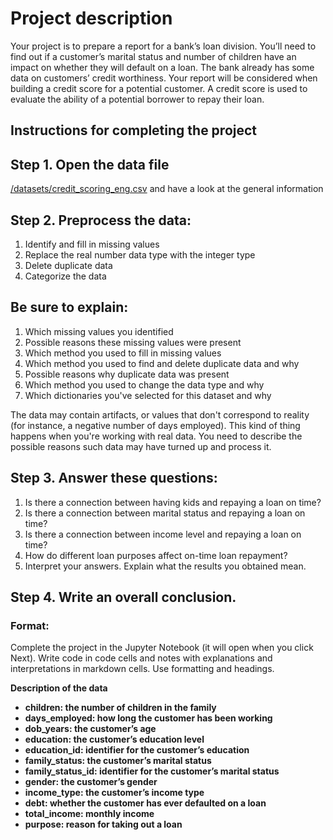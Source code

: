 <h1>Project description</h1>
Your project is to prepare a report for a bank’s loan division. You’ll need to find out if a customer’s marital status and number of children have an impact on whether they will default on a loan. 
The bank already has some data on customers’ credit worthiness.
Your report will be considered when building a credit score for a potential customer. A credit score is used to evaluate the ability of a potential borrower to repay their loan.<br>

<h2>Instructions for completing the project</h2>
<h2>Step 1. Open the data file</h2><a href="https://github.com/UltraXman2022/Data-Preprocessing/blob/main/credit_scoring_eng.csv">/datasets/credit_scoring_eng.csv</a> and have a look at the general information
<h2>Step 2. Preprocess the data:</h2>
<ol><li>Identify and fill in missing values</li>
<li>Replace the real number data type with the integer type</li>
<li>Delete duplicate data</li>
<li>Categorize the data</li></ol>
  
<h2>Be sure to explain:</h2>
<ol><li>Which missing values you identified</li>
<li>Possible reasons these missing values were present</li>
<li>Which method you used to fill in missing values</li>
<li>Which method you used to find and delete duplicate data and why</li>
<li>Possible reasons why duplicate data was present</li>
<li>Which method you used to change the data type and why</li>
<li>Which dictionaries you've selected for this dataset and why</li></ol>
  
The data may contain artifacts, or values that don't correspond to reality (for instance, a negative number of days employed). This kind of thing happens when you're working with real data. You need to describe the possible reasons such data may have turned up and process it.

<h2>Step 3. Answer these questions:</h2>
<ol><li>Is there a connection between having kids and repaying a loan on time?</li>
<li>Is there a connection between marital status and repaying a loan on time?</li>
<li>Is there a connection between income level and repaying a loan on time?</li>
<li>How do different loan purposes affect on-time loan repayment?</li>
<li>Interpret your answers. Explain what the results you obtained mean.</li></ol>
  
<h2>Step 4. Write an overall conclusion.</h2>
<h3>Format:</h3>
Complete the project in the Jupyter Notebook (it will open when you click Next). Write code in code cells and notes with explanations and interpretations in markdown cells. Use formatting and headings.<br>

<b>Description of the data<b><br>
<ul><li>children: the number of children in the family</li>
<li>days_employed: how long the customer has been working</li>
<li>dob_years: the customer’s age</li>
<li>education: the customer’s education level</li>
<li>education_id: identifier for the customer’s education</li>
<li>family_status: the customer’s marital status</li>
<li>family_status_id: identifier for the customer’s marital status</li>
<li>gender: the customer’s gender</li>
<li>income_type: the customer’s income type</li>
<li>debt: whether the customer has ever defaulted on a loan</li>
<li>total_income: monthly income</li>
<li>purpose: reason for taking out a loan</li></ul><br>
